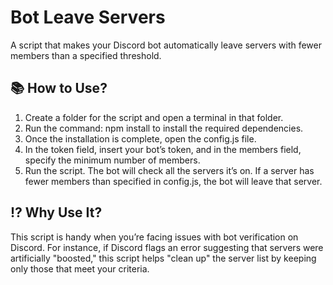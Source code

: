 # Bot Leave Servers
A script that makes your Discord bot automatically leave servers with fewer members than a specified threshold.

## 📚 How to Use?
1. Create a folder for the script and open a terminal in that folder.
2. Run the command: npm install to install the required dependencies.
3. Once the installation is complete, open the config.js file.
4. In the token field, insert your bot’s token, and in the members field, specify the minimum number of members.
5. Run the script. The bot will check all the servers it’s on. If a server has fewer members than specified in config.js, the bot will leave that server.

## ⁉️ Why Use It?
This script is handy when you’re facing issues with bot verification on Discord. For instance, if Discord flags an error suggesting that servers were artificially "boosted," this script helps "clean up" the server list by keeping only those that meet your criteria.